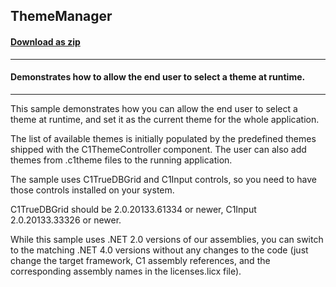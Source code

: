 ## ThemeManager
#### [Download as zip](https://minhaskamal.github.io/DownGit/#/home?url=https://github.com/GrapeCity/ComponentOne-WinForms-Samples/tree/master/NetFramework\Themes\VB\ThemeManager)
____
#### Demonstrates how to allow the end user to select a theme at runtime.
____
This sample demonstrates how you can allow the end user to select a theme at runtime, and set it as the current theme for the whole application. 

The list of available themes is initially populated by the predefined themes shipped with the C1ThemeController component. The user can also add themes from .c1theme files to the running application. 

The sample uses C1TrueDBGrid and C1Input controls, so you need to have those controls installed on your system. 

C1TrueDBGrid should be 2.0.20133.61334 or newer, C1Input 2.0.20133.33326 or newer. 

While this sample uses .NET 2.0 versions of our assemblies, you can switch to the matching .NET 4.0 versions without any changes to the code (just change the target framework, C1 assembly references, and the corresponding assembly names in the licenses.licx file). 